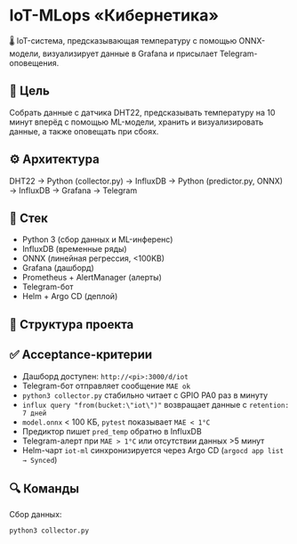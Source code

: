# IoT-MLops «Кибернетика»

🌡️ IoT-система, предсказывающая температуру с помощью ONNX-модели, визуализирует данные в Grafana и присылает Telegram-оповещения.

## 📌 Цель

Собрать данные с датчика DHT22, предсказывать температуру на 10 минут вперёд с помощью ML-модели, хранить и визуализировать данные, а также оповещать при сбоях.

## ⚙️ Архитектура

DHT22 → Python (collector.py) → InfluxDB → Python (predictor.py, ONNX) → InfluxDB → Grafana → Telegram

## 🧱 Стек

- Python 3 (сбор данных и ML-инференс)
- InfluxDB (временные ряды)
- ONNX (линейная регрессия, <100KB)
- Grafana (дашборд)
- Prometheus + AlertManager (алерты)
- Telegram-бот
- Helm + Argo CD (деплой)

## 📁 Структура проекта


## ✅ Acceptance-критерии

- Дашборд доступен: `http://<pi>:3000/d/iot`
- Telegram-бот отправляет сообщение `MAE ok`
- `python3 collector.py` стабильно читает с GPIO PA0 раз в минуту
- `influx query "from(bucket:\"iot\")"` возвращает данные с `retention: 7 дней`
- `model.onnx` < 100 КБ, `pytest` показывает `MAE < 1°C`
- Предиктор пишет `pred_temp` обратно в InfluxDB
- Telegram-алерт при `MAE > 1°C` или отсутствии данных >5 минут
- Helm-чарт `iot-ml` синхронизируется через Argo CD (`argocd app list → Synced`)

## 🔍 Команды

Сбор данных:
```bash
python3 collector.py

